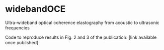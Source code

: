 # widebandOCE
Ultra-wideband optical coherence elastography from acoustic to ultrasonic frequencies

Code to reproduce results in Fig. 2 and 3 of the publication: [link available once published]

